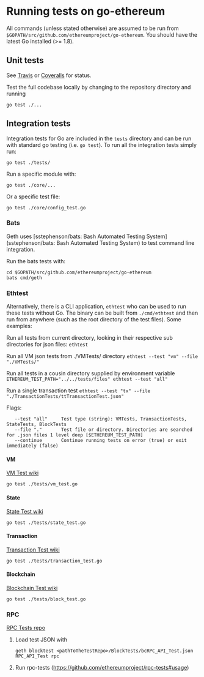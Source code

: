 # Running tests on go-ethereum
All commands (unless stated otherwise) are assumed to be run from `$GOPATH/src/github.com/ethereumproject/go-ethereum`. You should have the latest Go installed (>= 1.8).

## Unit tests
See [Travis](https://travis-ci.org/ethereum/go-ethereum/builds) or [Coveralls](https://coveralls.io/r/ethereum/go-ethereum) for status.

Test the full codebase locally by changing to the repository directory and running
```shell
go test ./...
```

## Integration tests
Integration tests for Go are included in the `tests` directory and can be run with standard go testing (i.e. `go test`). To run all the integration tests simply run:
```shell
go test ./tests/
```

Run a specific module with:
```shell
go test ./core/...
```

Or a specific test file:
```shell
go test ./core/config_test.go
```

### Bats
Geth uses [sstephenson/bats: Bash Automated Testing System](sstephenson/bats: Bash Automated Testing System) to test command line integration.

Run the bats tests with:
```shell
cd $GOPATH/src/github.com/ethereumproject/go-ethereum
bats cmd/geth
```

### Ethtest
Alternatively, there is a CLI application, `ethtest` who can be used to run these tests without Go. The binary can be built from `./cmd/ethtest` and then run from anywhere (such as the root directory of the test files). Some examples:

Run all tests from current directory, looking in their respective sub directories for json files:
`ethtest`

Run all VM json tests from ./VMTests/ directory
`ethtest --test "vm" --file "./VMTests/"`

Run all tests in a cousin directory supplied by environment variable
`ETHEREUM_TEST_PATH="../../tests/files" ethtest --test "all"`

Run a single transaction test
`ethtest --test "tx" --file "./TransactionTests/ttTransactionTest.json"`

Flags:
```shell
   --test "all"		Test type (string): VMTests, TransactionTests, StateTests, BlockTests
   --file "."		Test file or directory. Directories are searched for .json files 1 level deep [$ETHEREUM_TEST_PATH]
   --continue		Continue running tests on error (true) or exit immediately (false)
```

#### VM
[VM Test wiki](https://github.com/ethereumproject/tests/wiki/VM-Tests)
```shell
go test ./tests/vm_test.go
```

#### State
[State Test wiki](https://github.com/ethereumproject/tests/wiki/State-tests)
```shell
go test ./tests/state_test.go
```

#### Transaction
[Transaction Test wiki](https://github.com/ethereumproject/tests/wiki/Transaction-Tests)
```shell
go test ./tests/transaction_test.go
```

#### Blockchain
[Blockchain Test wiki](https://github.com/ethereumproject/tests/wiki/Blockchain-Tests-II) 
```shell
go test ./tests/block_test.go
```

### RPC
[RPC Tests repo](https://github.com/ethereumproject/rpc-tests)

1. Load test JSON with
    ```shell
    geth blocktest <pathToTheTestRepo>/BlockTests/bcRPC_API_Test.json RPC_API_Test rpc
    ```
2. Run rpc-tests (https://github.com/ethereumproject/rpc-tests#usage)